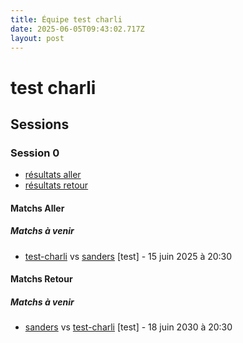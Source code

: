 ```yaml
---
title: Équipe test charli
date: 2025-06-05T09:43:02.717Z
layout: post
---
```


# test charli

## Sessions

### Session 0
- [résultats aller ](/scores/session-0/groupe-2/aller/)
- [résultats retour](/scores/session-0/groupe-2/retour/)

#### Matchs Aller

##### Matchs à venir

- [test-charli](source/teams/test-charli) vs [sanders](source/teams/sanders) [test] - 15 juin 2025 à 20:30

#### Matchs Retour

##### Matchs à venir

- [sanders](source/teams/sanders) vs [test-charli](source/teams/test-charli) [test] - 18 juin 2030 à 20:30

